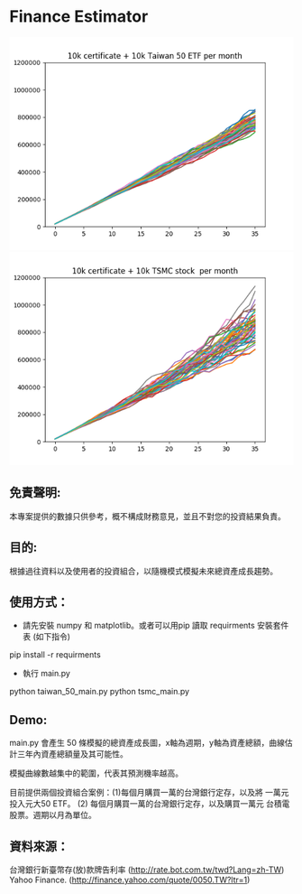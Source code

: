# Finance Estimator

![demo](demo/taiwan_50.png?raw=true "Demo")
![demo](demo/tsmc.png?raw=true "Demo")

## 免責聲明:

本專案提供的數據只供參考，概不構成財務意見，並且不對您的投資結果負責。

## 目的:

根據過往資料以及使用者的投資組合，以隨機模式模擬未來總資產成長趨勢。

## 使用方式：

- 請先安裝 numpy 和 matplotlib。或者可以用pip 讀取 requirments 安裝套件表 (如下指令)

pip install -r requirments

- 執行 main.py

python taiwan_50_main.py
python tsmc_main.py

## Demo:

main.py 會產生 50 條模擬的總資產成長圖，x軸為週期，y軸為資產總額，曲線估
計三年內資產總額量及其可能性。

模擬曲線數越集中的範圍，代表其預測機率越高。

目前提供兩個投資組合案例：(1)每個月購買一萬的台灣銀行定存，以及將
一萬元投入元大50 ETF。 (2) 每個月購買一萬的台灣銀行定存，以及購買一萬元
台積電股票。週期以月為單位。


## 資料來源：

台灣銀行新臺幣存(放)款牌告利率 (http://rate.bot.com.tw/twd?Lang=zh-TW)
Yahoo Finance. (http://finance.yahoo.com/quote/0050.TW?ltr=1)
